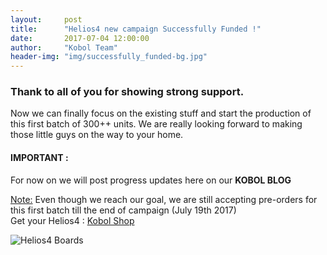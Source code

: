 ```yaml
---
layout:     post
title:      "Helios4 new campaign Successfully Funded !"
date:       2017-07-04 12:00:00
author:     "Kobol Team"
header-img: "img/successfully_funded-bg.jpg"
---
```


<h3>Thank to all of you for showing strong support.</h3>

<p>Now we can finally focus on the existing stuff and start the production of this first batch of 300++ units. We are really looking forward to making those little guys on the way to your home.<p>

<p>
<h4>IMPORTANT :</h4>
For now on we will post progress updates here on our <b>KOBOL BLOG</b>
</p>

<p><u>Note:</u> Even though we reach our goal, we are still accepting pre-orders for this first batch till the end of campaign (July 19th 2017)<br>
Get your Helios4 : <a href="https://shop.kobol.io/" target="_blank">Kobol Shop</a></p>

<img src="{{ site.baseurl }}/img/helios4_boards.jpg" alt="Helios4 Boards">
